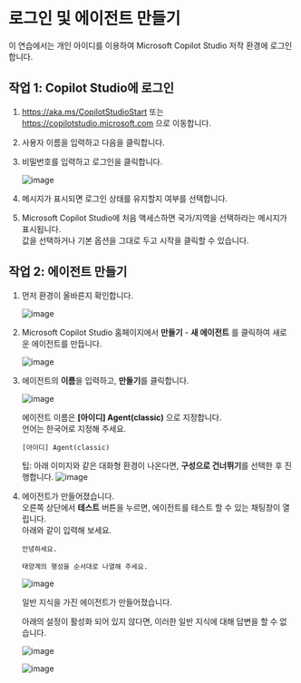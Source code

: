 # 로그인 및 에이전트 만들기

이 연습에서는 개인 아이디를 이용하여 Microsoft Copilot Studio 저작 환경에 로그인합니다.

## 작업 1: Copilot Studio에 로그인

1. https://aka.ms/CopilotStudioStart 또는 https://copilotstudio.microsoft.com 으로 이동합니다.

2. 사용자 이름을 입력하고 다음을 클릭합니다.

3. 비밀번호를 입력하고 로그인을 클릭합니다.

   ![image](https://github.com/user-attachments/assets/a0d0f725-6af2-4db6-9530-43c3a75653b7)
   
4. 메시지가 표시되면 로그인 상태를 유지할지 여부를 선택합니다.

5. Microsoft Copilot Studio에 처음 액세스하면 국가/지역을 선택하라는 메시지가 표시됩니다. </br> 값을 선택하거나 기본 옵션을 그대로 두고 시작을 클릭할 수 있습니다.


## 작업 2: 에이전트 만들기

1. 먼저 환경이 올바른지 확인합니다.

    ![image](https://github.com/user-attachments/assets/0ce75989-3dd2-4cde-8e0f-fbff602bd74e)


2. Microsoft Copilot Studio 홈페이지에서 **만들기** - **새 에이전트** 를 클릭하여 새로운 에이전트를 만듭니다.

    ![image](https://github.com/user-attachments/assets/75b00477-ba96-44fd-b21f-87bc414a2a59)

3. 에이전트의 **이름**을 입력하고, **만들기**를 클릭합니다.

    ![image](https://github.com/user-attachments/assets/551a4586-a89b-4987-bc91-45d9242a9137)

    에이전트 이름은 **[아이디] Agent(classic)** 으로 지정합니다. </br>
    언어는 한국어로 지정해 주세요.
   ```
   [아이디] Agent(classic)
   ```

   팁: 아래 이미지와 같은 대화형 환경이 나온다면, **구성으로 건너뛰기**를 선택한 후 진행합니다.
   ![image](https://github.com/user-attachments/assets/fa2d6ec2-f499-4fde-a20f-39c367a7d497)

  
5. 에이전트가 만들어졌습니다.</br>
   오른쪽 상단에서 **테스트** 버튼을 누르면, 에이전트를 테스트 할 수 있는 채팅창이 열립니다.</br>
   아래와 같이 입력해 보세요.</br>

   ```
   안녕하세요.
   ```
   ```
   태양계의 행성을 순서대로 나열해 주세요.
   ```
   
   ![image](https://github.com/user-attachments/assets/24d51d58-1871-4490-93ca-bade6a251fed)

   일반 지식을 가진 에이전트가 만들어졌습니다. </br>



   아래의 설정이 활성화 되어 있지 않다면, 이러한 일반 지식에 대해 답변을 할 수 없습니다.
   
   ![image](https://github.com/user-attachments/assets/fc101e87-4f0d-4095-8100-af92786bc5f6)

   ![image](https://github.com/user-attachments/assets/77c35e64-b505-4674-b6f9-c0610a07708a)

